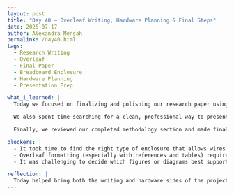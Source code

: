 ```yaml
---
layout: post
title: "Day 40 – Overleaf Writing, Hardware Planning & Final Steps"
date: 2025-07-17
author: Alexandra Mensah
permalink: /day40.html
tags:
  - Research Writing
  - Overleaf
  - Final Paper
  - Breadboard Enclosure
  - Hardware Planning
  - Presentation Prep

what_i_learned: |
  Today we focused on finalizing and polishing our research paper using Overleaf. We had a workshop that walked us through how to structure the paper properly, including formatting sections like Abstract, Methodology, Results, and References. I learned how to use LaTeX commands to adjust spacing, align tables, insert figures, and keep everything organized in IEEE format.

  We also spent time searching for a clean, professional way to present our hardware. I explored breadboard enclosures that could fit our full-sized board while still allowing sensors and wires to stick out neatly. This will help us look more prepared on final presentation day.

  Finally, we reviewed our completed methodology section and made final edits based on feedback. It was satisfying to see how far the writing has come. We’re nearly done with our paper, and I now feel confident using Overleaf for technical writing.

blockers: |
  - It took time to find the right type of enclosure that allows wires and sensors to poke through while keeping the breadboard stable and visible.
  - Overleaf formatting (especially with references and tables) required trial and error to get right.
  - It was challenging to decide which figures or diagrams best support our final results.

reflection: |
  Today helped bring both the writing and hardware sides of the project together. It was helpful to work in Overleaf and understand how everything in the research paper connects. It also reminded me that how we present our work—both in writing and hardware—really matters. I feel more prepared for the final presentation now that our paper is almost done and we’re making progress on how the setup will look in person.
---
```

